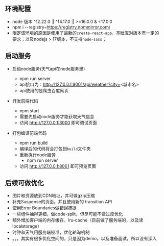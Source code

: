 ## 环境配置
- node 版本 ^12.22.0 || ^14.17.0 || >=16.0.0 & <17.0.0
- npm i --registry=https://registry.npmmirror.com/
- 限定该环境的原因是使用了最新的`create-react-app`，基础库对版本有一定的要求；以及nodejs > 17版本，不支持`node-sass`；

## 启动服务
- 启动node服务(天气api在node服务里)
    - npm run server
    - api接口为：http://127.0.0.1:8001/api/weather?city=<城市名>
    - api使用的是爬虫百度网页

- 开发前端代码
    - npm start
    - 需要先启动node服务才能获取天气信息
    - 访问 http://127.0.0.1:3000 即可调试页面

- 打包编译前端代码
    - npm run build
    - 编译后的代码将会打包到`build`文件夹
    - 重新执行node服务
        - npm run server
    - 访问 http://127.0.0.1:8001 即可预览页面

## 后续可做优化
- 图片和资源放到CDN地址，并可做gzip压缩
- 补充Suspense的页面，并且使用新的 transition API
- 使用Error Boundaries做错误捕捉
- 一些组件抽得更细，做code-split，但尽可能不做过度优化
- 额外增加客户端的内存缓存，lru-cache（目前做了服务端的，以及读localstorage）
- 时钟和天气用服务端校准，优化轮询机制
- 。。。其实有很多优化空间的，只是因为demo，以及准备面试，所以没有深入

